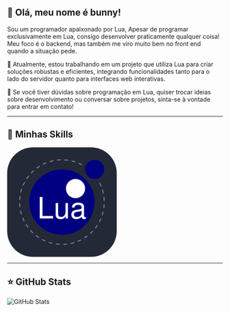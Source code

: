 ## 💜 Olá, meu nome é bunny!

Sou um programador apaixonado por Lua, Apesar de programar exclusivamente em Lua, consigo desenvolver praticamente qualquer coisa! Meu foco é o backend, mas também me viro muito bem no front end quando a situação pede.

🔭 Atualmente, estou trabalhando em um projeto que utiliza Lua para criar soluções robustas e eficientes, integrando funcionalidades tanto para o lado do servidor quanto para interfaces web interativas.

💬 Se você tiver dúvidas sobre programação em Lua, quiser trocar ideias sobre desenvolvimento ou conversar sobre projetos, sinta-se à vontade para entrar em contato!

---

## 🚀 Minhas Skills

<svg xmlns="http://www.w3.org/2000/svg" width="256" height="256" fill="none" viewBox="0 0 256 256">
  <rect width="256" height="256" fill="#242938" rx="60"/>
  <g clip-path="url(#clip0_101_404)">
    <path fill="navy" d="M204.453 128.02C204.453 85.8242 170.195 51.5703 128 51.5703C85.8047 51.5703 51.5469 85.8242 51.5469 128.02C51.5469 170.219 85.8047 204.473 128 204.473C170.195 204.473 204.453 170.219 204.453 128.02Z"/>
    <path fill="#fff" d="M182.066 96.3438C182.066 83.9883 172.035 73.957 159.68 73.957C147.324 73.957 137.293 83.9883 137.293 96.3438C137.293 108.695 147.324 118.73 159.68 118.73C172.035 118.73 182.066 108.695 182.066 96.3438Z"/>
    <path fill="navy" d="M226.84 51.5469C226.84 39.1914 216.809 29.1602 204.453 29.1602C192.098 29.1602 182.066 39.1914 182.066 51.5469C182.066 63.9023 192.098 73.9336 204.453 73.9336C216.809 73.9336 226.84 63.9258 226.84 51.5469Z"/>
    <path fill="#fff" d="M82.5078 160.586H107.281V166.227H76.1094V116.066H82.5078V160.586Z"/>
    <path fill="#fff" d="M136.871 166.227V161.199C133.492 165.953 130.133 167.809 124.832 167.809C117.82 167.809 113.344 163.965 113.344 157.969V130.176H119.047V155.707C119.047 160.039 121.937 162.805 126.48 162.805C132.457 162.805 136.32 157.988 136.32 150.617V130.176H142.023V166.227H136.871Z"/>
    <path fill="#fff" d="M183.945 167.199C182.086 167.684 181.199 167.809 180.016 167.809C176.301 167.809 174.504 166.164 174.102 162.508C170.047 166.227 166.395 167.809 161.855 167.809C154.566 167.809 150.027 163.691 150.027 157.145C150.027 152.457 152.16 149.227 156.363 147.516C158.559 146.629 159.805 146.352 167.914 145.316C172.457 144.77 173.891 143.734 173.891 141.328V139.805C173.891 136.363 171 134.441 165.848 134.441C160.48 134.441 157.863 136.426 157.379 140.84H151.59C151.738 137.27 152.414 135.203 154.062 133.344C156.469 130.66 160.797 129.141 166.035 129.141C174.906 129.141 179.594 132.582 179.594 138.98V160.188C179.594 161.98 180.691 163.016 182.699 163.016C183.035 163.016 183.313 163.016 183.945 162.867V167.199ZM173.891 148.402C171.969 149.289 170.723 149.562 164.664 150.387C158.539 151.273 155.984 153.215 155.984 156.996C155.984 160.652 158.602 162.785 163.078 162.785C166.457 162.785 169.266 161.684 171.613 159.551C173.32 157.969 173.891 156.809 173.891 154.863V148.402Z"/>
    <path stroke="gray" stroke-dasharray="8.63 8.63" stroke-miterlimit="10" stroke-width="2.294" d="M216.09 83.121C223.164 97.0195 226.859 112.394 226.859 128C226.859 182.574 182.574 226.859 128 226.859C73.4257 226.859 29.1406 182.574 29.1406 128C29.1406 73.4257 73.4257 29.1406 128 29.1406C145.551 29.1406 162.762 33.8086 177.883 42.6367"/>
  </g>
  <defs>
    <clipPath id="clip0_101_404">
      <rect width="200" height="200" fill="#fff" transform="translate(28 28)" />
    </clipPath>
  </defs>
</svg>

---

## ⭐ GitHub Stats

![GitHub Stats](https://github-readme-stats.vercel.app/api?username=BunnyTheScripter&show_icons=true)
